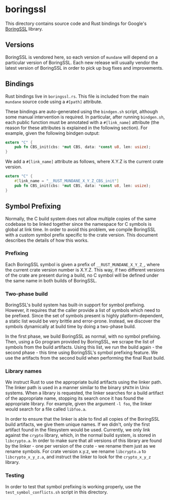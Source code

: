 <!-- Copyright 2018 Google LLC

Use of this source code is governed by an MIT-style
license that can be found in the LICENSE file or at
https://opensource.org/licenses/MIT. -->

# boringssl

This directory contains source code and Rust bindings for Google's
[BoringSSL](https://boringssl.googlesource.com/boringssl/) library.

## Versions

BoringSSL is vendored here, so each version of `mundane` will depend on a
particular version of BoringSSL. Each new release will usually vendor the latest
version of BoringSSL in order to pick up bug fixes and improvements.

## Bindings

Rust bindings live in `boringssl.rs`. This file is included from the main
`mundane` source code using a `#[path]` attribute.

These bindings are auto-generated using the `bindgen.sh` script, although some
manual intervention is required. In particular, after running `bindgen.sh`, each
public function must be annotated with a `#[link_name]` attribute (the reason
for these attributes is explained in the following section). For example, given
the following bindgen output:

```rust
extern "C" {
    pub fn CBS_init(cbs: *mut CBS, data: *const u8, len: usize);
}
```

We add a `#[link_name]` attribute as follows, where X.Y.Z is the current crate
version.

```rust
extern "C" {
    #[link_name = "__RUST_MUNDANE_X_Y_Z_CBS_init"]
    pub fn CBS_init(cbs: *mut CBS, data: *const u8, len: usize);
}
```

## Symbol Prefixing

Normally, the C build system does not allow multiple copies of the same codebase
to be linked together since the namespace for C symbols is global at link time.
In order to avoid this problem, we compile BoringSSL with a custom symbol prefix
specific to the crate version. This document describes the details of how this
works.

### Prefixing

Each BoringSSL symbol is given a prefix of `__RUST_MUNDANE_X_Y_Z_`, where the
current crate version number is X.Y.Z. This way, if two different versions of
the crate are present during a build, no C symbol will be defined under the same
name in both builds of BoringSSL.

### Two-phase build

BoringSSL's build system has built-in support for symbol prefixing. However, it
requires that the caller provide a list of symbols which need to be prefixed.
Since the set of symbols present is highly platform-dependent, a static list
would be very brittle and error-prone. Instead, we discover the symbols
dynamically at build time by doing a two-phase build.

In the first phase, we build BoringSSL as normal, with no symbol prefixing.
Then, using a Go program provided by BoringSSL, we scrape the list of symbols
from the build artifacts. Using this list, we run the build again - the second
phase - this time using BoringSSL's symbol prefixing feature. We use the
artifacts from the second build when performing the final Rust build.

### Library names

We instruct Rust to use the appropriate build artifacts using the linker path.
The linker path is used in a manner similar to the binary `$PATH` in Unix
systems. When a library is requested, the linker searches for a build artifact
of the appropriate name, stopping its search once it has found the appropriate
library. For example, given the argument `-l foo`, the linker would search for a
file called `libfoo.a`.

In order to ensure that the linker is able to find all copies of the BoringSSL
build artifacts, we give them unique names. If we didn't, only the first
artifact found in the filesystem would be used. Currently, we only link against
the `crypto` library, which, in the normal build system, is stored in
`libcrypto.a`. In order to make sure that all versions of this library are found
by the linker - one per version of the crate - we rename them just as we rename
symbols. For crate version x.y.z, we rename `libcrypto.a` to
`libcrypto_x_y_z.a`, and instruct the linker to look for the `crypto_x_y_z`
library.

### Testing

In order to test that symbol prefixing is working properly, use the
`test_symbol_conflicts.sh` script in this directory.